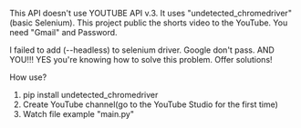 This API doesn't use YOUTUBE API v.3. It uses "undetected_chromedriver"(basic Selenium). 
This project public the shorts video to the YouTube.
You need "Gmail" and Password.

I failed to add (--headless) to selenium driver.
Google don't pass. AND YOU!!! YES you're knowing how to solve this problem.
Offer solutions!

How use? 
1. pip install undetected_chromedriver
2. Create YouTube channel(go to the YouTube Studio for the first time)
3. Watch file example "main.py"

